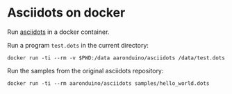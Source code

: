 # Asciidots on docker

Run [asciidots][] in a docker container.

Run a program `test.dots` in the current directory:

    docker run -ti --rm -v $PWD:/data aaronduino/asciidots /data/test.dots

Run the samples from the original asciidots repository:

    docker run -ti --rm aaronduino/asciidots samples/hello_world.dots

[asciidots]: https://github.com/aaronduino/asciidots
